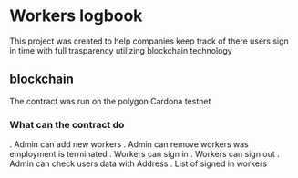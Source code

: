 # Workers logbook

This project was created to help companies keep track of there users sign in time with full trasparency utilizing blockchain technology

## blockchain

The contract was run on the polygon Cardona testnet

### What can the contract do

. Admin can add new workers
. Admin can remove workers was employment is terminated
. Workers can sign in
. Workers can sign out
. Admin can check users data with Address
. List of signed in workers
